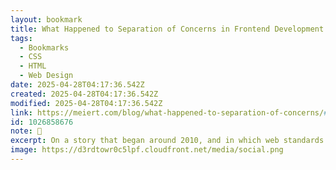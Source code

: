```yaml
---
layout: bookmark
title: What Happened to Separation of Concerns in Frontend Development · Jens Oliver Meiert
tags:
  - Bookmarks
  - CSS
  - HTML
  - Web Design
date: 2025-04-28T04:17:36.542Z
created: 2025-04-28T04:17:36.542Z
modified: 2025-04-28T04:17:36.542Z
link: https://meiert.com/blog/what-happened-to-separation-of-concerns/#toc
id: 1026858676
note: 🥲
excerpt: On a story that began around 2010, and in which web standards make separation of concerns easier—and frameworks make it harder.
image: https://d3rdtowr0c5lpf.cloudfront.net/media/social.png
---
```

